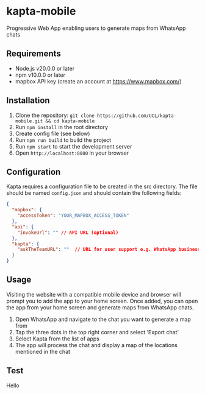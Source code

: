 # kapta-mobile
Progressive Web App enabling users to generate maps from WhatsApp chats

## Requirements
- Node.js v20.0.0 or later
- npm v10.0.0 or later
- mapbox API key (create an account at https://www.mapbox.com/)

## Installation
1. Clone the repository: `git clone https://github.com/UCL/kapta-mobile.git && cd kapta-mobile`
2. Run `npm install` in the root directory
3. Create config file (see below)
4. Run `npm run build` to build the project
5. Run `npm start` to start the development server
6. Open `http://localhost:8080` in your browser

## Configuration
Kapta requires a configuration file to be created in the src directory. The file should be named `config.json` and should contain the following fields:
```json
{
  "mapbox": {
    "accessToken": "YOUR_MAPBOX_ACCESS_TOKEN"
  },
  "api": {
    "invokeUrl": "" // API URL (optional)
  },
  "kapta": {
    "askTheTeamURL": ""  // URL for user support e.g. WhatsApp business chat URL (optional)
  }
}
```

## Usage
Visiting the website with a compatible mobile device and browser will prompt you to add the app to your home screen. Once added, you can open the app from your home screen and generate maps from WhatsApp chats.

1. Open WhatsApp and navigate to the chat you want to generate a map from
2. Tap the three dots in the top right corner and select 'Export chat'
3. Select Kapta from the list of apps
4. The app will process the chat and display a map of the locations mentioned in the chat

## Test
Hello